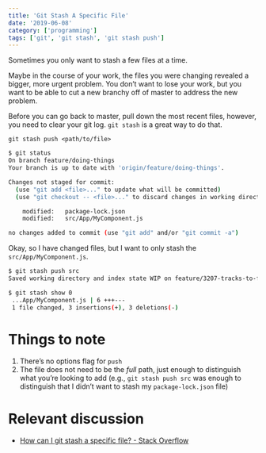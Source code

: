 ```yaml
---
title: 'Git Stash A Specific File'
date: '2019-06-08'
category: ['programming']
tags: ['git', 'git stash', 'git stash push']
---
```


Sometimes you only want to stash a few files at a time.

Maybe in the course of your work, the files you were changing revealed a bigger, more urgent problem. You don’t want to lose your work, but you want to be able to cut a new branchy off of master to address the new problem.

Before you can go back to master, pull down the most recent files, however, you need to clear your git log. `git stash` is a great way to do that.

`git stash push <path/to/file>`

```bash
$ git status
On branch feature/doing-things
Your branch is up to date with 'origin/feature/doing-things'.

Changes not staged for commit:
  (use "git add <file>..." to update what will be committed)
  (use "git checkout -- <file>..." to discard changes in working directory)

	modified:   package-lock.json
	modified:   src/App/MyComponent.js

no changes added to commit (use "git add" and/or "git commit -a")
```

Okay, so I have changed files, but I want to only stash the `src/App/MyComponent.js`.

```bash
$ git stash push src
Saved working directory and index state WIP on feature/3207-tracks-to-favorites-map-changes: 7316117cf5 Removed consoles.

$ git stash show 0
 ...App/MyComponent.js | 6 +++---
 1 file changed, 3 insertions(+), 3 deletions(-)
```

# Things to note

1. There’s no options flag for `push`
2. The file does not need to be the _full_ path, just enough to distinguish what you’re looking to add (e.g., `git stash push src` was enough to distinguish that I didn’t want to stash my `package-lock.json` file)

# Relevant discussion

- [How can I git stash a specific file? - Stack Overflow](https://stackoverflow.com/questions/5506339/how-can-i-git-stash-a-specific-file)
